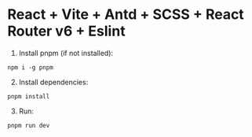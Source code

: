 # React + Vite + Antd + SCSS + React Router v6 + Eslint

1. Install pnpm (if not installed):
```
npm i -g pnpm
```

2. Install dependencies:
```
pnpm install
```

3. Run:
```
pnpm run dev
```
